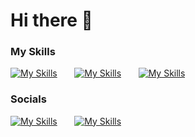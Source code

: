 # Hi there 👋

### My Skills

[![My Skills](https://skillicons.dev/icons?i=html,css,tailwind)](https://skillicons.dev) &nbsp;&nbsp;&nbsp;&nbsp;&nbsp; [![My Skills](https://skillicons.dev/icons?i=js,react,next)](https://skillicons.dev) &nbsp;&nbsp;&nbsp;&nbsp;&nbsp; [![My Skills](https://skillicons.dev/icons?i=supabase,solidity)](https://skillicons.dev) &nbsp;&nbsp;&nbsp;&nbsp;&nbsp;
<br/>

### Socials

[![My Skills](https://skillicons.dev/icons?i=linkedin)](https://linkedin.com/in/marioyoussef936) &nbsp;&nbsp;&nbsp;&nbsp;&nbsp; [![My Skills](https://skillicons.dev/icons?i=twitter)](https://twitter.com/MarioY00) &nbsp;&nbsp;&nbsp;&nbsp;&nbsp; 


